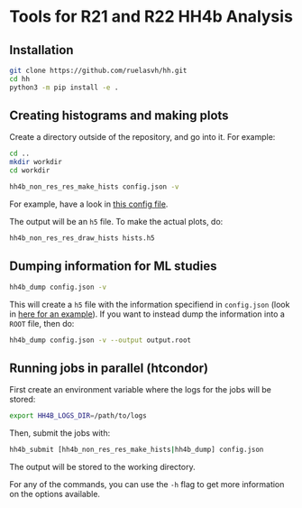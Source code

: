 # Tools for R21 and R22 HH4b Analysis

## Installation
```bash
git clone https://github.com/ruelasvh/hh.git
cd hh
python3 -m pip install -e .
```

## Creating histograms and making plots
Create a directory outside of the repository, and go into it. For example:
```bash
cd ..
mkdir workdir
cd workdir
```

```bash
hh4b_non_res_res_make_hists config.json -v
```

For example, have a look in [this config file](hh/nonresonantresolved/configs/config-test.json).

The output will be an `h5` file. To make the actual plots, do:

```bash
hh4b_non_res_res_draw_hists hists.h5
```

## Dumping information for ML studies
```bash
hh4b_dump config.json -v
```

This will create a `h5` file with the information specifiend in `config.json` (look in [here for an example](hh/dump/configs/config-mc20-signal.json)). If you want to instead dump the information into a `ROOT` file, then do:

```bash
hh4b_dump config.json -v --output output.root
```

## Running jobs in parallel (htcondor)
First create an environment variable where the logs for the jobs will be stored:

```bash
export HH4B_LOGS_DIR=/path/to/logs
```

Then, submit the jobs with:
```bash
hh4b_submit [hh4b_non_res_res_make_hists|hh4b_dump] config.json
```

The output will be stored to the working directory.

For any of the commands, you can use the `-h` flag to get more information on the options available.
